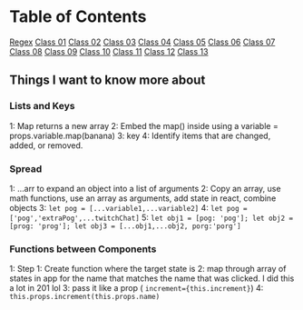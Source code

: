 # Table of Contents

[Regex](regex.md)
[Class 01](class-01.md)
[Class 02](class-02.md)
[Class 03](class-03.md)
[Class 04](class-04.md)
[Class 05](class-05.md)
[Class 06](class-06.md)
[Class 07](class-07.md)
[Class 08](class-08.md)
[Class 09](class-09.md)
[Class 10](class-10.md)
[Class 11](class-11.md)
[Class 12](class-12.md)
[Class 13](class-13.md)

## Things I want to know more about

### Lists and Keys

  1: Map returns a new array
  2: Embed the map() inside using a variable = props.variable.map(banana)
  3: key
  4: Identify items that are changed, added, or removed.

### Spread

  1: ...arr to expand an object into a list of arguments
  2: Copy an array, use math functions, use an array as arguments, add state in react, combine objects
  3: `let pog = [...variable1,...variable2]`
  4: `let pog = ['pog','extraPog',...twitchChat]`
  5: `let obj1 = [pog: 'pog']; let obj2 = [prog: 'prog']; let obj3 = [...obj1,...obj2, porg:'porg']`

### Functions between Components

  1: Step 1: Create function where the target state is
  2: map through array of states in app for the name that matches the name that was clicked. I did this a lot in 201 lol
  3: pass it like a prop ( `increment={this.increment}`)
  4: `this.props.increment(this.props.name)`
